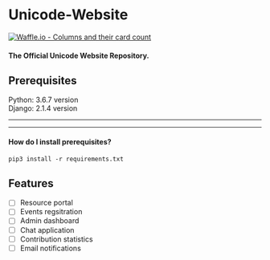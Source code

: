 # Unicode-Website
[![Waffle.io - Columns and their card count](https://badge.waffle.io/djunicode/unicode-website.svg?columns=all)](https://waffle.io/djunicode/unicode-website)

#### The Official Unicode Website Repository.

## Prerequisites

Python: 3.6.7 version\
Django: 2.1.4 version

<hr><hr>

#### How do I install prerequisites?

```pip3 install -r requirements.txt```

## Features

- [ ] Resource portal
- [ ] Events regsitration
- [ ] Admin dashboard
- [ ] Chat application
- [ ] Contribution statistics
- [ ] Email notifications
